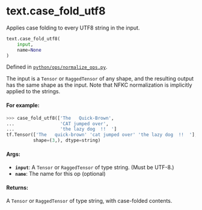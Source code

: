 <div itemscope itemtype="http://developers.google.com/ReferenceObject">
<meta itemprop="name" content="text.case_fold_utf8" />
<meta itemprop="path" content="Stable" />
</div>

# text.case_fold_utf8

Applies case folding to every UTF8 string in the input.

``` python
text.case_fold_utf8(
    input,
    name=None
)
```

Defined in
[`python/ops/normalize_ops.py`](https://github.com/tensorflow/text/tree/master/tensorflow_text/python/ops/normalize_ops.py).

<!-- Placeholder for "Used in" -->

The input is a `Tensor` or `RaggedTensor` of any shape, and the resulting output
has the same shape as the input. Note that NFKC normalization is implicitly
applied to the strings.

#### For example:

```python
>>> case_fold_utf8(['The   Quick-Brown',
...                 'CAT jumped over',
...                 'the lazy dog  !!  ']
tf.Tensor(['The   quick-brown' 'cat jumped over' 'the lazy dog  !!  '],
          shape=(3,), dtype=string)
```

#### Args:

*   <b>`input`</b>: A `Tensor` or `RaggedTensor` of type string. (Must be
    UTF-8.)
*   <b>`name`</b>: The name for this op (optional)

#### Returns:

A `Tensor` or `RaggedTensor` of type string, with case-folded contents.
